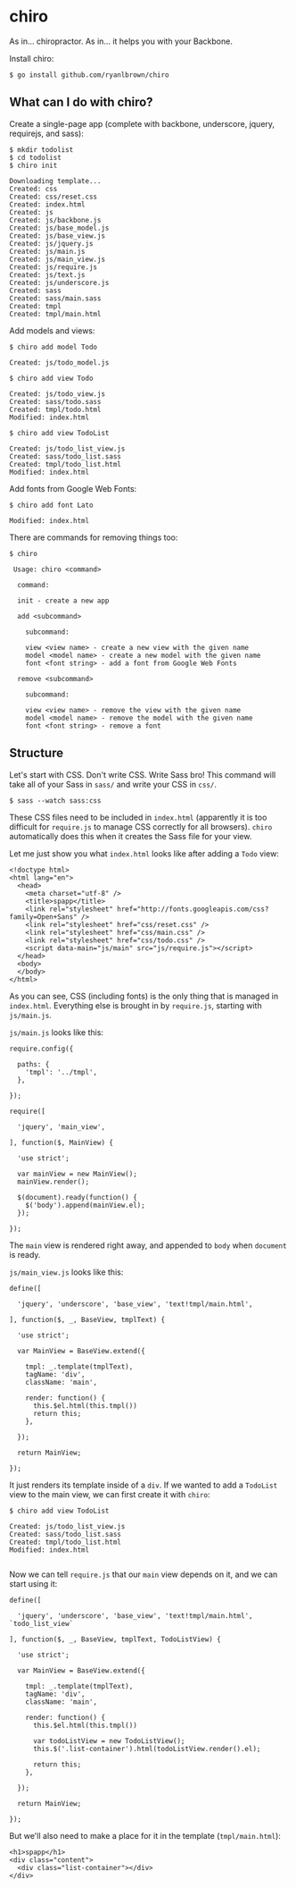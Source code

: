 # chiro

As in... chiropractor. As in... it helps you with your Backbone.

Install chiro:

```
$ go install github.com/ryanlbrown/chiro
```

## What can I do with chiro?

Create a single-page app (complete with backbone, underscore, jquery, requirejs, and sass):

```
$ mkdir todolist
$ cd todolist
$ chiro init

Downloading template...
Created: css
Created: css/reset.css
Created: index.html
Created: js
Created: js/backbone.js
Created: js/base_model.js
Created: js/base_view.js
Created: js/jquery.js
Created: js/main.js
Created: js/main_view.js
Created: js/require.js
Created: js/text.js
Created: js/underscore.js
Created: sass
Created: sass/main.sass
Created: tmpl
Created: tmpl/main.html

```

Add models and views:

```
$ chiro add model Todo

Created: js/todo_model.js

$ chiro add view Todo

Created: js/todo_view.js
Created: sass/todo.sass
Created: tmpl/todo.html
Modified: index.html

$ chiro add view TodoList

Created: js/todo_list_view.js
Created: sass/todo_list.sass
Created: tmpl/todo_list.html
Modified: index.html

```

Add fonts from Google Web Fonts:

```
$ chiro add font Lato

Modified: index.html

```

There are commands for removing things too:

```
$ chiro

 Usage: chiro <command>

  command:

  init - create a new app

  add <subcommand>

    subcommand:

    view <view name> - create a new view with the given name
    model <model name> - create a new model with the given name
    font <font string> - add a font from Google Web Fonts

  remove <subcommand>

    subcommand:

    view <view name> - remove the view with the given name
    model <model name> - remove the model with the given name
    font <font string> - remove a font

```

## Structure

Let's start with CSS. Don't write CSS. Write Sass bro! This command
will take all of your Sass in `sass/` and write your CSS in `css/`.

```
$ sass --watch sass:css
```

These CSS files need to be included in `index.html` (apparently it is
too difficult for `require.js` to manage CSS correctly for all
browsers). `chiro` automatically does this when it creates the
Sass file for your view.

Let me just show you what `index.html` looks like after adding a `Todo` view:

```
<!doctype html>
<html lang="en">
  <head>
    <meta charset="utf-8" />
    <title>spapp</title>
    <link rel="stylesheet" href="http://fonts.googleapis.com/css?family=Open+Sans" />
    <link rel="stylesheet" href="css/reset.css" />
    <link rel="stylesheet" href="css/main.css" />
    <link rel="stylesheet" href="css/todo.css" />
    <script data-main="js/main" src="js/require.js"></script>
  </head>
  <body>
  </body>
</html>
```

As you can see, CSS (including fonts) is the only thing that
is managed in `index.html`. Everything else
is brought in by `require.js`, starting with `js/main.js`.

`js/main.js` looks like this:

```
require.config({

  paths: {
    'tmpl': '../tmpl',
  },

});

require([

  'jquery', 'main_view',

], function($, MainView) {

  'use strict';

  var mainView = new MainView();
  mainView.render();

  $(document).ready(function() {
    $('body').append(mainView.el);
  });

});
```

The `main` view is rendered right away, and appended to `body` when `document` is ready.

`js/main_view.js` looks like this:

```
define([

  'jquery', 'underscore', 'base_view', 'text!tmpl/main.html',

], function($, _, BaseView, tmplText) {

  'use strict';

  var MainView = BaseView.extend({

    tmpl: _.template(tmplText),
    tagName: 'div',
    className: 'main',

    render: function() {
      this.$el.html(this.tmpl())
      return this;
    },

  });

  return MainView;

});
```

It just renders its template inside of a `div`. If we wanted to add
a `TodoList` view to the main view, we can first create it with `chiro`:

```
$ chiro add view TodoList

Created: js/todo_list_view.js
Created: sass/todo_list.sass
Created: tmpl/todo_list.html
Modified: index.html


```

Now we can tell `require.js` that our `main` view depends on it, and we can start using it:

```
define([

  'jquery', 'underscore', 'base_view', 'text!tmpl/main.html', `todo_list_view`

], function($, _, BaseView, tmplText, TodoListView) {

  'use strict';

  var MainView = BaseView.extend({

    tmpl: _.template(tmplText),
    tagName: 'div',
    className: 'main',

    render: function() {
      this.$el.html(this.tmpl())
      
      var todoListView = new TodoListView();
      this.$('.list-container').html(todoListView.render().el);
      
      return this;
    },

  });

  return MainView;

});
```

But we'll also need to make a place for it in the template (`tmpl/main.html`):

```
<h1>spapp</h1>
<div class="content">
  <div class="list-container"></div>
</div>
```

